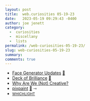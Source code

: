 ```yaml
---
layout: post
title:  web.curiosities 05-19-23
date:   2023-05-19 09:29:43 -0400
author: joe jenett
category:
  -  curiosities
  -  miscellany
  -  lists
permalink: /web-curiosities-05-19-23/
slug: web-curiosities-05-19-23
summary: 
comments: true
---
```

<ul class="links">
	<li><a title="Mars After Midnight by dukope" href="https://dukope.itch.io/mars-after-midnight/devlog/532640/face-generator-updates">Face Generator Updates</a> <a href="https://pinboard.in/u:jspohr">📌</a></li>
	<li><a title="Deck of Brilliance" href="https://deckofbrilliance.com/">Deck of Brilliance</a> <a href="https://pinboard.in/u:dogbanjo">📌</a></li>
	<li><a title="Why Are We Not Creative" href="https://whyarewecreative.com/en/">Why Are We (Not) Creative?</a></li>
	<li><a title="pixpaint" href="https://warms.maxbittker.repl.co/">pixpaint</a> <a href="https://pinboard.in/u:atran">📌</a> <span title="led to site shown below">⇾</span></li>
	<li><a title="Kawandeep Virdee" href="https://whichlight.com/"><small>WHICHLIGHT</small></a></li>
</ul>
<a href="https://brid.gy/publish/mastodon"></a>